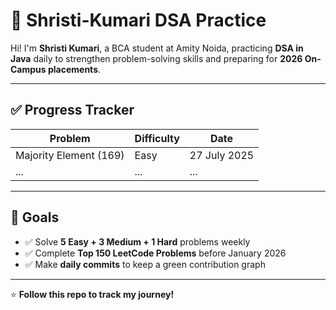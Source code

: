# 📝 Shristi-Kumari DSA Practice

Hi! I'm **Shristi Kumari**, a BCA student at Amity Noida, practicing **DSA in Java** daily to strengthen problem-solving skills and preparing for **2026 On-Campus placements**.  

---

## ✅ Progress Tracker

| Problem | Difficulty | Date |
|---------|------------|------|
| Majority Element (169) | Easy | 27 July 2025 |
| ... | ... | ... |

---

## 🚀 Goals

- ✅ Solve **5 Easy + 3 Medium + 1 Hard** problems weekly  
- ✅ Complete **Top 150 LeetCode Problems** before January 2026  
- ✅ Make **daily commits** to keep a green contribution graph  

---

⭐ **Follow this repo to track my journey!**
